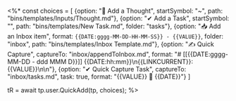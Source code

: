 <%*
const choices = [
        {option: "💭 Add a Thought", startSymbol: "~", path: "bins/templates/Inputs/Thought.md"},
        {option: "✔ Add a Task", startSymbol: "", path: "bins/templates/New Task.md", folder: "tasks"},
        {option: "📥 Add an Inbox item", format: `{{DATE:gggg-MM-DD-HH-MM-SS}} - {{VALUE}}`, folder: "inbox", path: "bins/templates/Inbox Template.md"},
        {option: "✍ Quick Capture", captureTo: "inbox/appendToInbox.md", format: "# [[{{DATE:gggg-MM-DD - ddd MMM D}}]] {{DATE:hh:mm}}\n{{LINKCURRENT}}: {{VALUE}}\n\n"},
        {option: "✔ Quick Capture Task", captureTo: "inbox/tasks.md", task: true, format: "{{VALUE}} 📆 {{DATE}}"}
]

tR = await tp.user.QuickAdd(tp, choices);
%>
